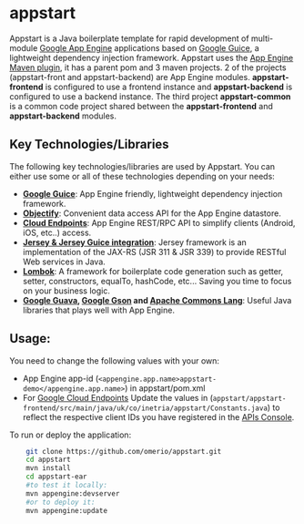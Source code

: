 appstart
========

Appstart is a Java boilerplate template for rapid development of multi-module [Google App Engine][1] applications based on [Google Guice][2], a lightweight dependency injection framework. 
Appstart uses the [App Engine Maven plugin][4], it has a parent pom and 3 maven projects. 2 of the projects (appstart-front and appstart-backend) are App Engine modules. <b>appstart-frontend</b> is configured to use a frontend instance and <b>appstart-backend</b> is configured to use a backend instance. The third project <b>appstart-common</b> is a common code project shared between the <b>appstart-frontend</b> and <b>appstart-backend</b> modules.

## Key Technologies/Libraries

The following key technologies/libraries are used by Appstart. You can either use some or all of these technologies depending on your needs:

- <b>[Google Guice][2]</b>: App Engine friendly, lightweight dependency injection framework. 
- <b>[Objectify][6]</b>: Convenient data access API for the App Engine datastore.
- <b>[Cloud Endpoints][3]</b>: App Engine REST/RPC API to simplify clients (Android, iOS, etc..) access.
- <b>[Jersey & Jersey Guice integration][7]</b>: Jersey framework is an implementation of the JAX-RS (JSR 311 & JSR 339) to provide RESTful Web services in Java. 
- <b>[Lombok][8]</b>: A framework for boilerplate code generation such as getter, setter, constructors, equalTo, hashCode, etc... Saving you time to focus on your business logic.
- <b>[Google Guava][9], [Google Gson][11] and [Apache Commons Lang][10]</b>: Useful Java libraries that plays well with App Engine.

## Usage:
You need to change the following values with your own:

- App Engine app-id (`<appengine.app.name>appstart-demo</appengine.app.name>`) in appstart/pom.xml 
- For [Google Cloud Endpoints][3] Update the values in (`appstart/appstart-frontend/src/main/java/uk/co/inetria/appstart/Constants.java`) to reflect the respective client IDs you have registered in the [APIs Console][5].

To run or deploy the application:
```bash
    git clone https://github.com/omerio/appstart.git
    cd appstart
    mvn install
    cd appstart-ear
    #to test it locally:
    mvn appengine:devserver
    #or to deploy it:
    mvn appengine:update
```    

[1]: https://developers.google.com/appengine
[2]: https://github.com/google/guice/wiki/GoogleAppEngine
[3]: https://developers.google.com/appengine/docs/java/endpoints/
[4]: https://developers.google.com/appengine/docs/java/tools/maven
[5]: https://console.developers.google.com/
[6]: https://code.google.com/p/objectify-appengine/
[7]: https://jersey.java.net/
[8]: http://projectlombok.org/
[9]: https://code.google.com/p/guava-libraries/
[10]: http://commons.apache.org/proper/commons-lang/
[11]:https://code.google.com/p/google-gson/
